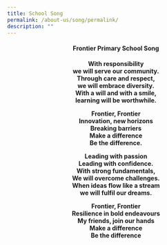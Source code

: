 ```yaml
---
title: School Song
permalink: /about-us/song/permalink/
description: ""
---
```

<h4 style="text-align: center;"><strong>Frontier Primary School Song</strong></h4>
<p style="text-align: center;"><strong>With responsibility<br /></strong><strong>we will serve our community.<br /></strong><strong>Through care and respect,<br /></strong><strong>we will embrace diversity.<br /></strong><strong>With a will and with a smile,<br /></strong><strong>learning will be worthwhile.</strong></p>
<p style="text-align: center;"><strong>Frontier, Frontier<br /></strong><strong>Innovation, new horizons<br /></strong><strong>Breaking barriers<br /></strong><strong>Make a difference<br /></strong><strong>Be the difference.</strong></p>
<p style="text-align: center;"><strong>Leading with passion<br /></strong><strong>Leading with confidence.<br /></strong><strong>With strong fundamentals,<br /></strong><strong>We will overcome challenges.<br /></strong><strong>When ideas flow like a stream<br /></strong><strong>we will fulfil our dreams.</strong></p>
<p style="text-align: center;"><strong>Frontier, Frontier<br /></strong><strong>Resilience in bold endeavours<br /></strong><strong>My friends, join our hands<br /></strong><strong>Make a difference<br /></strong><strong>Be the difference</strong></p>